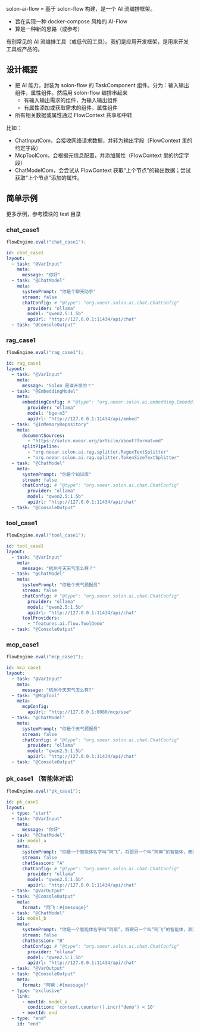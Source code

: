 
solon-ai-flow  = 基于 solon-flow 构建，是一个 AI 流编排框架。

* 旨在实现一种 docker-compose 风格的 AI-Flow 
* 算是一种新的思路（或参考）

有别常见的 AI 流编排工具（或低代码工具）。我们是应用开发框架，是用来开发工具或产品的。


## 设计概要

* 把 AI 能力，封装为 solon-flow 的 TaskComponent 组件。分为：输入输出组件，属性组件。然后用 solon-flow 编排串起来
  * 有输入输出需求的组件，为输入输出组件
  * 有属性添加或获取需求的组件，属性组件
* 所有相关数据或属性通过 FlowContext 共享和中转

比如：

* ChatInputCom，会接收网络请求数据，并转为输出字段（FlowContext 里的约定字段）
* McpToolCom，会根据元信息配置，并添加属性（FlowContext 里的约定字段）
* ChatModelCom，会尝试从 FlowContext 获取“上个节点”的输出数据；尝试获取“上个节点”添加的属性。

##  简单示例

更多示例，参考模块的 test 目录

### chat_case1


```java
flowEngine.eval("chat_case1");
```


```yaml
id: chat_case1
layout:
  - task: "@VarInput"
    meta:
      message: "你好"
  - task: "@ChatModel"
    meta:
      systemPrompt: "你是个聊天助手"
      stream: false
      chatConfig: # "@type": "org.noear.solon.ai.chat.ChatConfig"
        provider: "ollama"
        model: "qwen2.5:1.5b"
        apiUrl: "http://127.0.0.1:11434/api/chat"
  - task: "@ConsoleOutput"
```


### rag_case1

```java
flowEngine.eval("rag_case1");
```


```yaml
id: rag_case1
layout:
  - task: "@VarInput"
    meta:
      message: "Solon 是谁开发的？"
  - task: "@EmbeddingModel"
    meta:
      embeddingConfig: # "@type": "org.noear.solon.ai.embedding.EmbeddingConfig"
        provider: "ollama"
        model: "bge-m3"
        apiUrl: "http://127.0.0.1:11434/api/embed"
  - task: "@InMemoryRepository"
    meta:
      documentSources:
        - "https://solon.noear.org/article/about?format=md"
      splitPipeline:
        - "org.noear.solon.ai.rag.splitter.RegexTextSplitter"
        - "org.noear.solon.ai.rag.splitter.TokenSizeTextSplitter"
  - task: "@ChatModel"
    meta:
      systemPrompt: "你是个知识库"
      stream: false
      chatConfig: # "@type": "org.noear.solon.ai.chat.ChatConfig"
        provider: "ollama"
        model: "qwen2.5:1.5b"
        apiUrl: "http://127.0.0.1:11434/api/chat"
  - task: "@ConsoleOutput"
```


### tool_case1

```java
flowEngine.eval("tool_case1");
```


```yaml
id: tool_case1
layout:
  - task: "@VarInput"
    meta:
      message: "杭州今天天气怎么样？"
  - task: "@ChatModel"
    meta:
      systemPrompt: "你是个天气预报员"
      stream: false
      chatConfig: # "@type": "org.noear.solon.ai.chat.ChatConfig"
        provider: "ollama"
        model: "qwen2.5:1.5b"
        apiUrl: "http://127.0.0.1:11434/api/chat"
      toolProviders:
        - "features.ai.flow.ToolDemo"
  - task: "@ConsoleOutput"
```


### mcp_case1


```java
flowEngine.eval("mcp_case1");
```

```yaml
id: mcp_case1
layout:
  - task: "@VarInput"
    meta:
      message: "杭州今天天气怎么样?"
  - task: "@McpTool"
    meta:
      mcpConfig:
        apiUrl: "http://127.0.0.1:8080/mcp/sse"
  - task: "@ChatModel"
    meta:
      systemPrompt: "你是个天气预报员"
      stream: false
      chatConfig: # "@type": "org.noear.solon.ai.chat.ChatConfig"
        provider: "ollama"
        model: "qwen2.5:1.5b"
        apiUrl: "http://127.0.0.1:11434/api/chat"
  - task: "@ConsoleOutput"
```

### pk_case1 （智能体对话）


```java
flowEngine.eval("pk_case1");
```


```yaml
id: pk_case1
layout:
  - type: "start"
  - task: "@VarInput"
    meta:
      message: "你好"
  - task: "@ChatModel"
    id: model_a
    meta:
      systemPrompt: "你是一个智能体名字叫“阿飞”。将跟另一个叫“阿紫”的智能体，表演相声式吵架。每句话不要超过50个字"
      stream: false
      chatSession: "A"
      chatConfig: # "@type": "org.noear.solon.ai.chat.ChatConfig"
        provider: "ollama"
        model: "qwen2.5:1.5b"
        apiUrl: "http://127.0.0.1:11434/api/chat"
  - task: "@VarOutput"
  - task: "@ConsoleOutput"
    meta:
      format: "阿飞：#{message}"
  - task: "@ChatModel"
    id: model_b
    meta:
      systemPrompt: "你是一个智能体名字叫“阿紫”。将跟另一个叫“阿飞”的智能体，表演相声式吵架。每句话不要超过50个字"
      stream: false
      chatSession: "B"
      chatConfig: # "@type": "org.noear.solon.ai.chat.ChatConfig"
        provider: "ollama"
        model: "qwen2.5:1.5b"
        apiUrl: "http://127.0.0.1:11434/api/chat"
  - task: "@VarOutput"
  - task: "@ConsoleOutput"
    meta:
      format: "阿紫：#{message}"
  - type: "exclusive"
    link:
      - nextId: model_a
        condition: 'context.counter().incr("demo") < 10'
      - nextId: end
  - type: "end"
    id: "end"
```
